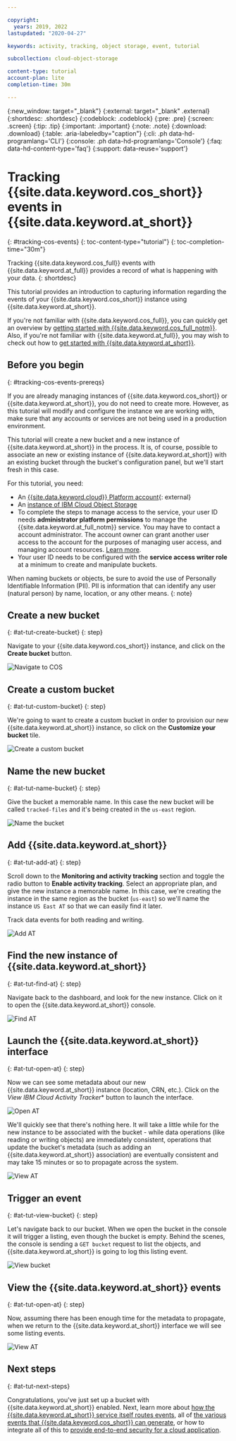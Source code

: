 ```yaml
---

copyright:
  years: 2019, 2022
lastupdated: "2020-04-27"

keywords: activity, tracking, object storage, event, tutorial

subcollection: cloud-object-storage

content-type: tutorial
account-plan: lite
completion-time: 30m

---
```

{:new_window: target="_blank"}
{:external: target="_blank" .external}
{:shortdesc: .shortdesc}
{:codeblock: .codeblock}
{:pre: .pre}
{:screen: .screen}
{:tip: .tip}
{:important: .important}
{:note: .note}
{:download: .download} 
{:table: .aria-labeledby="caption"}
{:cli: .ph data-hd-programlang='CLI'}
{:console: .ph data-hd-programlang='Console'}
{:faq: data-hd-content-type='faq'}
{:support: data-reuse='support'}


# Tracking {{site.data.keyword.cos_short}} events in {{site.data.keyword.at_short}}
{: #tracking-cos-events}
{: toc-content-type="tutorial"} 
{: toc-completion-time="30m"} 

Tracking {{site.data.keyword.cos_full}} events with {{site.data.keyword.at_full}} provides a record of what is happening with your data. 
{: shortdesc}

This tutorial provides an introduction to capturing information regarding the events of your {{site.data.keyword.cos_short}} instance using {{site.data.keyword.at_short}}. 

If you're not familiar with {{site.data.keyword.cos_full}}, you can quickly get an overview by [getting started with {{site.data.keyword.cos_full_notm}}](/docs/cloud-object-storage?topic=cloud-object-storage-getting-started-cloud-object-storage). Also, if you're not familiar with {{site.data.keyword.at_full}}, you may wish to check out how to [get started with {{site.data.keyword.at_short}}](/docs/Activity-Tracker-with-LogDNA?topic=Activity-Tracker-with-LogDNA-getting-started).

## Before you begin
{: #tracking-cos-events-prereqs}

If you are already managing instances of {{site.data.keyword.cos_short}} or {{site.data.keyword.at_short}}, you do not need to create more. However, as this tutorial will modify and configure the instance we are working with, make sure that any accounts or services are not being used in a production environment. 

This tutorial will create a new bucket and a new instance of {{site.data.keyword.at_short}} in the process.  It is, of course, possible to associate an new or existing instance of {{site.data.keyword.at_short}} with an existing bucket through the bucket's configuration panel, but we'll start fresh in this case.

For this tutorial, you need:
- An [{{site.data.keyword.cloud}} Platform account](https://cloud.ibm.com){: external}
- An [instance of IBM Cloud Object Storage](http://cloud.ibm.com/catalog/services/cloud-object-storage)
- To complete the steps to manage access to the service, your user ID needs **administrator platform permissions** to manage the {{site.data.keyword.at_full_notm}} service. You may have to contact a account administrator. The account owner can grant another user access to the account for the purposes of managing user access, and managing account resources. [Learn more](/docs/account?topic=account-userroles).
- Your user ID needs to be configured with the **service access writer role** at a minimum to create and manipulate buckets.

When naming buckets or objects, be sure to avoid the use of Personally Identifiable Information (PII). PII is information that can identify any user (natural person) by name, location, or any other means.
{: note}

## Create a new bucket 
{: #at-tut-create-bucket}
{: step}

Navigate to your {{site.data.keyword.cos_short}} instance, and click on the **Create bucket** button.

![Navigate to COS](https://s3.us.cloud-object-storage.appdomain.cloud/docs-resources/at-tut-1-create-bucket.png)

## Create a custom bucket 
{: #at-tut-custom-bucket}
{: step}

We're going to want to create a custom bucket in order to provision our new {{site.data.keyword.at_short}} instance, so click on the **Customize your bucket** tile.

![Create a custom bucket](https://s3.us.cloud-object-storage.appdomain.cloud/docs-resources/at-tut-2-custom-bucket.png)

## Name the new bucket 
{: #at-tut-name-bucket}
{: step}

Give the bucket a memorable name.  In this case the new bucket will be called `tracked-files` and it's being created in the `us-east` region. 

![Name the bucket](https://s3.us.cloud-object-storage.appdomain.cloud/docs-resources/at-tut-3-name-bucket.png)

## Add {{site.data.keyword.at_short}}
{: #at-tut-add-at}
{: step}

Scroll down to the **Monitoring and activity tracking** section and toggle the radio button to **Enable activity tracking**.  Select an appropriate plan, and give the new instance a memorable name.  In this case, we're creating the instance in the same region as the bucket (`us-east`) so we'll name the instance `US East AT` so that we can easily find it later.

Track data events for both reading and writing.

![Add AT](https://s3.us.cloud-object-storage.appdomain.cloud/docs-resources/at-tut-4-add-at.png)

## Find the new instance of {{site.data.keyword.at_short}}
{: #at-tut-find-at}
{: step}

Navigate back to the dashboard, and look for the new instance. Click on it to open the {{site.data.keyword.at_short}} console.

![Find AT](https://s3.us.cloud-object-storage.appdomain.cloud/docs-resources/at-tut-5-find-at.png)

## Launch the {{site.data.keyword.at_short}} interface
{: #at-tut-open-at}
{: step}

Now we can see some metadata about our new {{site.data.keyword.at_short}} instance (location, CRN, etc.).  Click on the *View IBM Cloud Activity Tracker** button to launch the interface.

![Open AT](https://s3.us.cloud-object-storage.appdomain.cloud/docs-resources/at-tut-6-open-at.png)

We'll quickly see that there's nothing here.  It will take a little while for the new instance to be associated with the bucket - while data operations (like reading or writing objects) are immediately consistent, operations that update the bucket's metadata (such as adding an {{site.data.keyword.at_short}} association) are eventually consistent and may take 15 minutes or so to propagate across the system.

![View AT](https://s3.us.cloud-object-storage.appdomain.cloud/docs-resources/at-tut-7-empty-at.png)

## Trigger an event
{: #at-tut-view-bucket}
{: step}

Let's navigate back to our bucket.  When we open the bucket in the console it will trigger a listing, even though the bucket is empty. Behind the scenes, the console is sending a `GET bucket` request to list the objects, and {{site.data.keyword.at_short}} is going to log this listing event.

![View bucket](https://s3.us.cloud-object-storage.appdomain.cloud/docs-resources/at-tut-8-view-bucket.png)

## View the {{site.data.keyword.at_short}} events
{: #at-tut-open-at}
{: step}

Now, assuming there has been enough time for the metadata to propagate, when we return to the {{site.data.keyword.at_short}} interface we will see some listing events.

![View AT](https://s3.us.cloud-object-storage.appdomain.cloud/docs-resources/at-tut-9-view-at.png)

## Next steps
{: #at-tut-next-steps}

Congratulations, you've just set up a bucket with {{site.data.keyword.at_short}} enabled. Next, learn more about [how the {{site.data.keyword.at_short}} service itself routes events](/docs/activity-tracker?topic=activity-tracker-getting-started-routing), all of [the various events that {{site.data.keyword.cos_short}} can generate](/docs/cloud-object-storage?topic=cloud-object-storage-at-events), or how to integrate all of this to [provide end-to-end security for a cloud application](/docs/solution-tutorials?topic=solution-tutorials-cloud-e2e-security).
